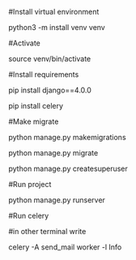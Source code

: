 

#Install virtual environment

python3 -m install venv venv

#Activate

source venv/bin/activate

#Install requirements

pip install django==4.0.0

pip install celery



#Make migrate

python manage.py makemigrations

python manage.py migrate

python manage.py createsuperuser

#Run project

python manage.py runserver

#Run celery

#in other terminal write

celery -A send_mail worker -l Info
